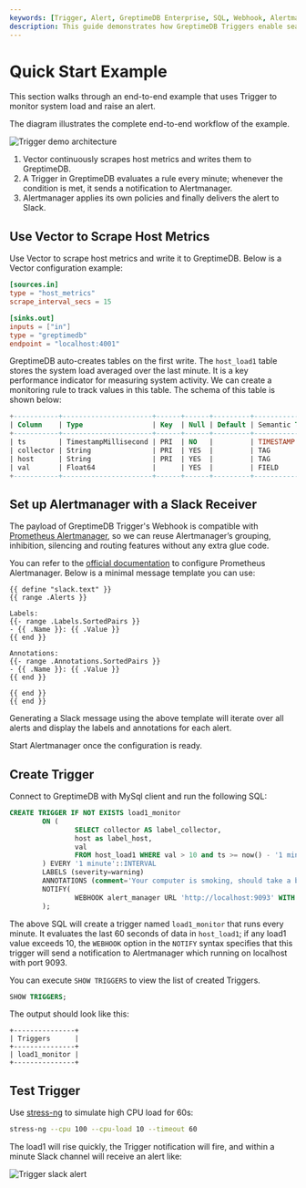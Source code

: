 ```yaml
---
keywords: [Trigger, Alert, GreptimeDB Enterprise, SQL, Webhook, Alertmanager, Slack]
description: This guide demonstrates how GreptimeDB Triggers enable seamless integration with the Prometheus Alertmanager ecosystem for comprehensive monitoring and alerting.
---
```


# Quick Start Example

This section walks through an end-to-end example that uses Trigger to monitor
system load and raise an alert.

The diagram illustrates the complete end-to-end workflow of the example.

![Trigger demo architecture](/trigger-demo-architecture.png)

1. Vector continuously scrapes host metrics and writes them to GreptimeDB.
2. A Trigger in GreptimeDB evaluates a rule every minute; whenever the condition
    is met, it sends a notification to Alertmanager.
3. Alertmanager applies its own policies and finally delivers the alert to Slack.

## Use Vector to Scrape Host Metrics

Use Vector to scrape host metrics and write it to GreptimeDB. Below is a Vector
configuration example:

```toml
[sources.in]
type = "host_metrics"
scrape_interval_secs = 15

[sinks.out]
inputs = ["in"]
type = "greptimedb"
endpoint = "localhost:4001"
```

GreptimeDB auto-creates tables on the first write. The `host_load1` table stores
the system load averaged over the last minute. It is a key performance indicator
for measuring system activity. We can create a monitoring rule to track values
in this table. The schema of this table is shown below:

```sql
+-----------+----------------------+------+------+---------+---------------+
| Column    | Type                 | Key  | Null | Default | Semantic Type |
+-----------+----------------------+------+------+---------+---------------+
| ts        | TimestampMillisecond | PRI  | NO   |         | TIMESTAMP     |
| collector | String               | PRI  | YES  |         | TAG           |
| host      | String               | PRI  | YES  |         | TAG           |
| val       | Float64              |      | YES  |         | FIELD         |
+-----------+----------------------+------+------+---------+---------------+
```

## Set up Alertmanager with a Slack Receiver

The payload of GreptimeDB Trigger's Webhook is compatible with [Prometheus
Alertmanager](https://prometheus.io/docs/alerting/latest/alertmanager/), so we
can reuse Alertmanager’s grouping, inhibition, silencing and routing features
without any extra glue code.

You can refer to the [official documentation](https://prometheus.io/docs/alerting/latest/configuration/)
to configure Prometheus Alertmanager. Below is a minimal message template you
can use:

```text
{{ define "slack.text" }}
{{ range .Alerts }}

Labels:
{{- range .Labels.SortedPairs }}
- {{ .Name }}: {{ .Value }}
{{ end }}

Annotations:
{{- range .Annotations.SortedPairs }}
- {{ .Name }}: {{ .Value }}
{{ end }}

{{ end }}
{{ end }}
```

Generating a Slack message using the above template will iterate over all alerts
and display the labels and annotations for each alert.

Start Alertmanager once the configuration is ready.


## Create Trigger

Connect to GreptimeDB with MySql client and run the following SQL:

```sql
CREATE TRIGGER IF NOT EXISTS load1_monitor
        ON (
                SELECT collector AS label_collector,
                host as label_host, 
                val
                FROM host_load1 WHERE val > 10 and ts >= now() - '1 minutes'::INTERVAL
        ) EVERY '1 minute'::INTERVAL
        LABELS (severity=warning)
        ANNOTATIONS (comment='Your computer is smoking, should take a break.')
        NOTIFY(
                WEBHOOK alert_manager URL 'http://localhost:9093' WITH (timeout="1m")
        );
```

The above SQL will create a trigger named `load1_monitor` that runs every minute.
It evaluates the last 60 seconds of data in `host_load1`; if any load1 value
exceeds 10, the `WEBHOOK` option in the `NOTIFY` syntax specifies that this
trigger will send a notification to Alertmanager which running on localhost with
port 9093.

You can execute `SHOW TRIGGERS` to view the list of created Triggers.

```sql
SHOW TRIGGERS;
```

The output should look like this:

```text
+---------------+
| Triggers      |
+---------------+
| load1_monitor |
+---------------+
```

## Test Trigger

Use [stress-ng](https://github.com/ColinIanKing/stress-ng) to simulate high CPU
load for 60s:

```bash
stress-ng --cpu 100 --cpu-load 10 --timeout 60
```

The load1 will rise quickly, the Trigger notification will fire, and within a
minute Slack channel will receive an alert like:

![Trigger slack alert](/trigger-slack-alert.png)
